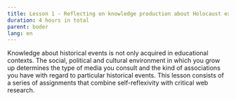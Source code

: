 ```yaml
---
title: Lesson 1 - Reflecting on knowledge production about Holocaust experiences
duration: 4 hours in total 
parent: boder
lang: en
---
```

Knowledge about historical events is not only acquired in educational contexts. The social, political and cultural environment in which you grow up determines the type of media you consult and the kind of associations you have with regard to particular historical events. This lesson consists of a series of assignments that combine self-reflexivity with critical web research.

